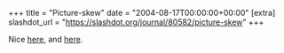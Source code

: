 +++
title = "Picture-skew"
date = "2004-08-17T00:00:00+00:00"
[extra]
slashdot_url = "https://slashdot.org/journal/80582/picture-skew"
+++

<p>Nice <a href="http://www.timwise.co.uk/images/IMG_3919.JPG">here</a>, and <a href="http://www.timwise.co.uk/images/IMG_3955.JPG">here</a>.</p>

